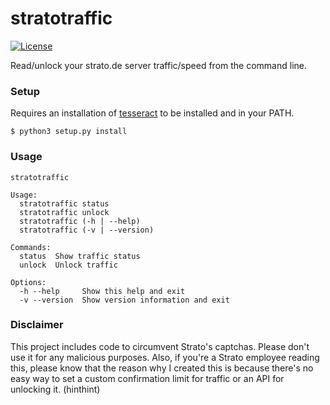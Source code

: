 stratotraffic
=============

[![License](http://img.shields.io/badge/license-MIT-red.svg)](https://github.com/KoffeinFlummi/stratotraffic/blob/master/LICENSE)

Read/unlock your strato.de server traffic/speed from the command line.


### Setup

Requires an installation of [tesseract](https://github.com/tesseract-ocr/tesseract) to be installed and in your PATH.

```
$ python3 setup.py install
```


### Usage

```
stratotraffic

Usage:
  stratotraffic status
  stratotraffic unlock
  stratotraffic (-h | --help)
  stratotraffic (-v | --version)

Commands:
  status  Show traffic status
  unlock  Unlock traffic

Options:
  -h --help     Show this help and exit
  -v --version  Show version information and exit
```


### Disclaimer

This project includes code to circumvent Strato's captchas. Please don't use it for any malicious purposes. Also, if you're a Strato employee reading this, please know that the reason why I created this is because there's no easy way to set a custom confirmation limit for traffic or an API for unlocking it. (hinthint)
